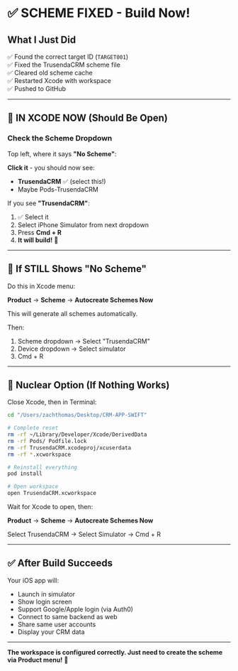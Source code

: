 # ✅ SCHEME FIXED - Build Now!

## What I Just Did

✅ Found the correct target ID (`TARGET001`)  
✅ Fixed the TrusendaCRM scheme file  
✅ Cleared old scheme cache  
✅ Restarted Xcode with workspace  
✅ Pushed to GitHub

---

## 🎯 IN XCODE NOW (Should Be Open)

### Check the Scheme Dropdown

Top left, where it says **"No Scheme"**:

**Click it** - you should now see:
- **TrusendaCRM** ✅ (select this!)
- Maybe Pods-TrusendaCRM

If you see **"TrusendaCRM"**:
1. ✅ Select it
2. Select iPhone Simulator from next dropdown
3. Press **Cmd + R**
4. **It will build!** 🎉

---

## 🚨 If STILL Shows "No Scheme"

Do this in Xcode menu:

**Product** → **Scheme** → **Autocreate Schemes Now**

This will generate all schemes automatically.

Then:
1. Scheme dropdown → Select "TrusendaCRM"
2. Device dropdown → Select simulator
3. Cmd + R

---

## 🔄 Nuclear Option (If Nothing Works)

Close Xcode, then in Terminal:

```bash
cd "/Users/zachthomas/Desktop/CRM-APP-SWIFT"

# Complete reset
rm -rf ~/Library/Developer/Xcode/DerivedData
rm -rf Pods/ Podfile.lock
rm -rf TrusendaCRM.xcodeproj/xcuserdata
rm -rf *.xcworkspace

# Reinstall everything
pod install

# Open workspace
open TrusendaCRM.xcworkspace
```

Wait for Xcode to open, then:

**Product** → **Scheme** → **Autocreate Schemes Now**

Select TrusendaCRM → Select Simulator → Cmd + R

---

## ✅ After Build Succeeds

Your iOS app will:
- Launch in simulator
- Show login screen
- Support Google/Apple login (via Auth0)
- Connect to same backend as web
- Share same user accounts
- Display your CRM data

---

**The workspace is configured correctly. Just need to create the scheme via Product menu!** 🚀

